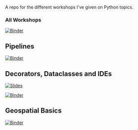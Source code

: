 A repo for the different workshops I've given on Python topics.

### All Workshops
[![Binder](https://mybinder.org/badge_logo.svg)](https://mybinder.org/v2/gh/DanielTemesgen/python-workshops/master?urlpath=lab)

## Pipelines
[![Binder](https://mybinder.org/badge_logo.svg)](https://mybinder.org/v2/gh/DanielTemesgen/python-workshops/master?urlpath=lab/tree/Pipelines/Pipelines.ipynb)

## Decorators, Dataclasses and IDEs
[![Slides](https://img.shields.io/badge/Launch-Slides-brightgreen)](https://danieltemesgen.github.io/python-workshops/Decorators_Dataclasses_IDEs/#/)

[![Binder](https://mybinder.org/badge_logo.svg)](https://mybinder.org/v2/gh/DanielTemesgen/python-workshops/master?urlpath=lab/tree/Decorators_Dataclasses_IDEs/Decorators_Dataclasses_IDEs.ipynb)

## Geospatial Basics

[![Binder](https://mybinder.org/badge_logo.svg)](https://mybinder.org/v2/gh/DanielTemesgen/python-workshops/master?urlpath=lab/tree/Geospatial/Geospatial_Basics.ipynb)

